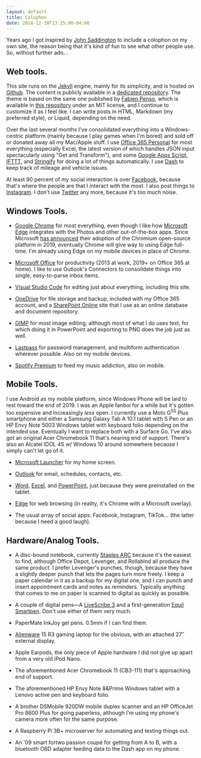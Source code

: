 ```yaml
---
layout: default
title: Colophon
date: 2018-12-30T13:25:00-04:00
---
```


Years ago I got inspired by [John Saddington](http://john.do) to include a colophon on my own site, the reason being that it's kind of fun to see what other people use. So, without further ado&hellip;

## Web tools.

This site runs on the [Jekyll](https://jekyllrb.com/) engine, mainly for its simplicity, and is hosted on [Github](https://www.github.com). The content is publicly available in a [dedicated repository](https://github.com/swbuehler/swbuehler.github.io). The theme is based on the same one published by [Fabien Penso](http://blog.penso.info/), which is available in [this repository](https://github.com/penso/blog.penso.info) under an MIT license, and I continue to customize it as I feel like. I can write posts in HTML, Markdown (my preferred style), or Liquid, depending on the need.

Over the last several months I've consolidated everything into a Windows-centric platform (mainly because I play games when I'm bored) and sold off or donated away all my Mac/Apple stuff. I use [Office 365 Personal](https://www.office.com) for most everything (especially Excel, the latest version of which handles JSON input spectacularly using "Get and Transform"), and some [Google Apps Script](https://script.google.com), [IFTTT](https://www.ifttt.com), and [Stringify](https://www.stringify.com) for doing a lot of things automatically. I use [Dash](https://dash.by) to keep track of mileage and vehicle issues. 

At least 90 percent of my social interaction is over [Facebook](https://fb.me/stevenwatsonbuehler), because that's where the people are that I interact with the most. I also post things to [Instagram](https://www.instagram.com/stevenwatsonb). I don't use [Twitter](https://www.twitter.com) any more, because it's too much noise.

## Windows Tools.

- [Google Chrome](https://chrome.google.com) for most everything, even though I like how [Microsoft Edge](https://www.microsoft.com/en-us/windows/microsoft-edge) integrates with the Photos and other out-of-the-box apps. Since Microsoft [has announced](https://blogs.windows.com/windowsexperience/2018/12/06/microsoft-edge-making-the-web-better-through-more-open-source-collaboration/#GmSJg4uFjBM5y8Hz.97) their adoption of the Chromium open-source platform in 2019, eventually Chrome will give way to using Edge full-time. I'm already using Edge on my mobile devices in place of Chrome.

- [Microsoft Office](https://www.office.com) for productivity (2013 at work, 2019+ on Office 365 at home). I like to use Outlook's Connectors to consolidate things into single, easy-to-parse inbox items.

- [Visual Studio Code](https://code.visualstudio.com/) for editing just about everything, including this site.

- [OneDrive](https://onedrive.live.com) for file storage and backup, included with my Office 365 account, and a [SharePoint Online](https://products.office.com/en-us/sharepoint/collaboration?ms.officeurl=sharepoint&rtc=1) site that I use as an online database and document repository.

- [GIMP](https://www.gimp.org) for most image editing, although most of what I do uses text, for which doing it in PowerPoint and exporting to PNG does the job just as well.

- [Lastpass](https://www.lastpass.com) for password management, and multiform authentication wherever possible. Also on my mobile devices.

- [Spotify Premium](https://www.spotify.com) to feed my music addiction, also on mobile.

## Mobile Tools.

I use Android as my mobile platform, since Windows Phone will be laid to rest toward the end of 2019. I was an Apple fanboi for a while but it's gotten too expensive and increasingly _less_ open. I currently use a Moto G<sup>5S</sup> Plus smartphone and either a Samsung Galaxy Tab A 10.1 tablet with S Pen or an HP Envy Note 5003 Windows tablet with keyboard folio depending on the intended use. Eventually I want to replace both with a Surface Go.  I've also got an original Acer Chromebook 11 that's nearing end of support. There's also an Alcatel IDOL 4S w/ Windows 10 around somewhere because I simply can't let go of it.

- [Microsoft Launcher](https://play.google.com/store/apps/details?id=com.microsoft.launcher) for my home screen. 

- [Outlook](https://play.google.com/store/apps/details?id=com.microsoft.office.outlook) for email, schedules, contacts, etc.

- [Word](https://play.google.com/store/apps/details?id=com.microsoft.office.word), [Excel](https://play.google.com/store/apps/details?id=com.microsoft.office.excel), and [PowerPoint](https://play.google.com/store/apps/details?id=com.microsoft.office.powerpoint), just because they were preinstalled on the tablet.

- [Edge](https://play.google.com/store/apps/details?id=com.microsoft.emmx) for web browsing (in reality, it's Chrome with a Microsoft overlay).

- The usual array of social apps: Facebook, Instagram, TikTok&hellip; (the latter because I need a good laugh).

## Hardware/Analog Tools.

- A disc-bound notebook, currently [Staples ARC](https://www.staples.com/deals/Staples-Arc/BI1414809) because it's the easiest to find, although Office Depot, Levenger, and Rollabind all produce the same product. I prefer Levenger's punches, though, because they have a slightly deeper punch that lets the pages turn more freely.  I keep a paper calendar in it as a backup for my digital one, and I can punch and insert appointment cards and notes as reminders.  Typically anything that comes to me on paper is scanned to digital as quickly as possible. 

- A couple of digital pens&mdash;A [LiveScribe 3](https://www.livescribe.com) and a first-generation [Equil Smartpen](https://www.myequil.com/home/). Don't use either of them very much.

- PaperMate InkJoy gel pens. 0.5mm if I can find them.

- [Alienware](https://www.alienware.com) 15 R3 gaming laptop for the obvious, with an attached 27&Prime; external display.

- Apple Earpods, the only piece of Apple hardware I did _not_ give up apart from a very old iPod Nano.

- The aforementioned Acer Chromebook 11 (CB3-111) that's approaching end of support.

- The aforementioned HP Envy Note 8&Prime Windows tablet with a Lenovo active pen and keyboard folio.

- A brother DSMobile 920DW mobile duplex scanner and an HP OfficeJet Pro 8600 Plus for going paperless, although I'm using my phone's camera more often for the same purpose.

- A Raspberry Pi 3B+ microserver for automating and testing things out.

- An '09 smart fortwo passion coupé for getting from A to B, with a bluetooth OBD adapter feeding data to the Dash app on my phone.